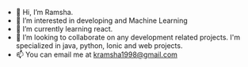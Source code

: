 - 👋 Hi, I’m Ramsha. 
- 👀 I’m interested in developing and Machine Learning
- 🌱 I’m currently learning react.
- 💞️ I’m looking to collaborate on any development related projects. I'm specialized in java, python, Ionic and web projects.
- 📫 You can email me at kramsha1998@gmail.com 

<!---
kramsha00/kramsha00 is a ✨ special ✨ repository because its `README.md` (this file) appears on your GitHub profile.
You can click the Preview link to take a look at your changes.
--->
